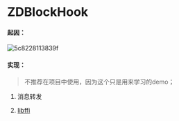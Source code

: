 # ZDBlockHook

#### 起因：

![5c8228113839f](https://i.loli.net/2019/03/08/5c8228113839f.jpg)

#### 实现：
>  不推荐在项目中使用，因为这个只是用来学习的demo；

1. 消息转发

2. [libffi](https://github.com/libffi/libffi)

   
